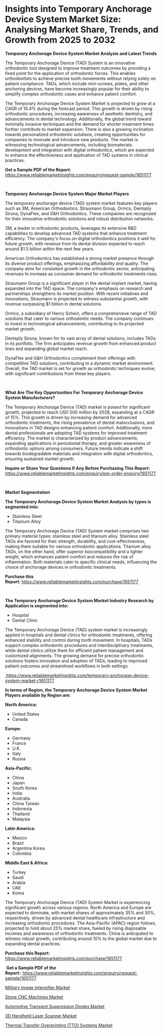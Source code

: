 <p><h1>Insights into Temporary Anchorage Device System Market Size: Analysing Market Share, Trends, and Growth from 2025 to 2032</h1></p><p><strong>Temporary Anchorage Device System Market Analysis and Latest Trends</strong></p>
<p><p>The Temporary Anchorage Device (TAD) System is an innovative orthodontic tool designed to improve treatment outcomes by providing a fixed point for the application of orthodontic forces. This enables orthodontists to achieve precise tooth movements without relying solely on patient compliance. TADs, which include mini-screws, plates, and other anchoring devices, have become increasingly popular for their ability to simplify complex orthodontic cases and enhance patient comfort.</p><p>The Temporary Anchorage Device System Market is projected to grow at a CAGR of 10.4% during the forecast period. This growth is driven by rising orthodontic procedures, increasing awareness of aesthetic dentistry, and advancements in dental technology. Additionally, the global trend toward minimally invasive techniques and the demand for shorter treatment times further contribute to market expansion. There is also a growing inclination towards personalized orthodontic solutions, creating opportunities for companies to innovate and introduce new products. The market is witnessing technological advancements, including biomaterials development and integration with digital orthodontics, which are expected to enhance the effectiveness and application of TAD systems in clinical practices.</p></p>
<p><strong>Get a Sample PDF of the Report:&nbsp;</strong> <a href="https://www.reliablemarketinsights.com/enquiry/request-sample/1651177?utm_campaign=2240&utm_medium=2&utm_source=Github&utm_content=ia&utm_term=23032025&utm_id=temporary-anchorage-device-system">https://www.reliablemarketinsights.com/enquiry/request-sample/1651177</a></p>
<p>&nbsp;</p>
<p><strong>Temporary Anchorage Device System Major Market Players</strong></p>
<p><p>The temporary anchorage device (TAD) system market features key players such as 3M, American Orthodontics, Straumann Group, Ormco, Dentsply Sirona, DynaFlex, and G&H Orthodontics. These companies are recognized for their innovative orthodontic solutions and robust distribution networks.</p><p>3M, a leader in orthodontic products, leverages its extensive R&D capabilities to develop advanced TAD systems that enhance treatment efficiency. The company's focus on digital orthodontics positions it well for future growth, with revenue from its dental division expected to reach around $1.5 billion within the next few years.</p><p>American Orthodontics has established a strong market presence through its diverse product offerings, emphasizing affordability and quality. The company aims for consistent growth in the orthodontic sector, anticipating revenues to increase as consumer demand for orthodontic treatments rises.</p><p>Straumann Group is a significant player in the dental implant market, having expanded into the TAD space. The company's emphasis on research and partnerships strengthens its market position. With recent initiatives and innovations, Straumann is projected to witness substantial growth, with revenue surpassing $1 billion in dental solutions.</p><p>Ormco, a subsidiary of Henry Schein, offers a comprehensive range of TAD solutions that cater to various orthodontic needs. The company continues to invest in technological advancements, contributing to its projected market growth.</p><p>Dentsply Sirona, known for its vast array of dental solutions, includes TADs in its portfolio. The firm anticipates revenue growth from enhanced product lines and expanding global market reach.</p><p>DynaFlex and G&H Orthodontics complement their offerings with competitive TAD solutions, contributing to a dynamic market environment. Overall, the TAD market is set for growth as orthodontic techniques evolve, with significant contributions from these key players.</p></p>
<p>&nbsp;</p>
<p><strong>What Are The Key Opportunities For Temporary Anchorage Device System Manufacturers?</strong></p>
<p><p>The Temporary Anchorage Device (TAD) market is poised for significant growth, projected to reach USD 500 million by 2028, expanding at a CAGR of 15%. This growth is driven by increasing demand for advanced orthodontic treatments, the rising prevalence of dental malocclusions, and innovations in TAD designs enhancing patient comfort. Additionally, more dental professionals are adopting TAD systems for improved treatment efficiency. The market is characterized by product advancements, expanding applications in periodontal therapy, and greater awareness of orthodontic options among consumers. Future trends indicate a shift towards biodegradable materials and integration with digital orthodontics, ensuring sustained market growth.</p></p>
<p><strong>Inquire or Share Your Questions If Any Before Purchasing This Report:</strong> <a href="https://www.reliablemarketinsights.com/enquiry/pre-order-enquiry/1651177?utm_campaign=2240&utm_medium=2&utm_source=Github&utm_content=ia&utm_term=23032025&utm_id=temporary-anchorage-device-system">https://www.reliablemarketinsights.com/enquiry/pre-order-enquiry/1651177</a></p>
<p>&nbsp;</p>
<p><strong>Market Segmentation</strong></p>
<p><strong>The Temporary Anchorage Device System Market Analysis by types is segmented into:</strong></p>
<p><ul><li>Stainless Steel</li><li>Titanium Alloy</li></ul></p>
<p><p>The Temporary Anchorage Device (TAD) System market comprises two primary material types: stainless steel and titanium alloy. Stainless steel TADs are favored for their strength, durability, and cost-effectiveness, making them suitable for various orthodontic applications. Titanium alloy TADs, on the other hand, offer superior biocompatibility and a lighter weight, which enhances patient comfort and reduces the risk of inflammation. Both materials cater to specific clinical needs, influencing the choice of anchorage devices in orthodontic treatments.</p></p>
<p><strong>Purchase this Report:&nbsp;</strong><a href="https://www.reliablemarketinsights.com/purchase/1651177?utm_campaign=2240&utm_medium=2&utm_source=Github&utm_content=ia&utm_term=23032025&utm_id=temporary-anchorage-device-system">https://www.reliablemarketinsights.com/purchase/1651177</a></p>
<p>&nbsp;</p>
<p><strong>The Temporary Anchorage Device System Market Industry Research by Application is segmented into:</strong></p>
<p><ul><li>Hospital</li><li>Dental Clinic</li></ul></p>
<p><p>The Temporary Anchorage Device (TAD) system market is increasingly applied in hospitals and dental clinics for orthodontic treatments, offering enhanced stability and control during tooth movement. In hospitals, TADs support complex orthodontic procedures and interdisciplinary treatments, while dental clinics utilize them for efficient patient management and customized alignments. The growing demand for precise orthodontic solutions fosters innovation and adoption of TADs, leading to improved patient outcomes and streamlined workflows in both settings.</p></p>
<p><a href="https://www.reliablemarketinsights.com/temporary-anchorage-device-system-market-r1651177?utm_campaign=2240&utm_medium=2&utm_source=Github&utm_content=ia&utm_term=23032025&utm_id=temporary-anchorage-device-system">&nbsp;https://www.reliablemarketinsights.com/temporary-anchorage-device-system-market-r1651177</a></p>
<p><strong>In terms of Region, the Temporary Anchorage Device System Market Players available by Region are:</strong></p>
<p>
    <p> <strong> North America: </strong>
        <ul>
            <li>United States</li>
            <li>Canada</li>
        </ul>
        </p> 
    <p> <strong> Europe: </strong>
        <ul>
            <li>Germany</li>
            <li>France</li>
            <li>U.K.</li>
            <li>Italy</li>
            <li>Russia</li>
        </ul>
        </p> 
    <p> <strong> Asia-Pacific: </strong>
        <ul>
            <li>China</li>
            <li>Japan</li>
            <li>South Korea</li>
            <li>India</li>
            <li>Australia</li>
            <li>China Taiwan</li>
            <li>Indonesia</li>
            <li>Thailand</li>
            <li>Malaysia</li>
        </ul>
        </p> 
    <p> <strong> Latin America: </strong>
        <ul>
            <li>Mexico</li>
            <li>Brazil</li>
            <li>Argentina Korea</li>
            <li>Colombia</li>
        </ul>
        </p> 
    <p> <strong> Middle East & Africa: </strong>
        <ul>
            <li>Turkey</li>
            <li>Saudi</li>
            <li>Arabia</li>
            <li>UAE</li>
            <li>Korea</li>
        </ul>
    </p>
    </p>
<p><p>The Temporary Anchorage Device (TAD) System Market is experiencing significant growth across various regions. North America and Europe are expected to dominate, with market shares of approximately 35% and 30%, respectively, driven by advanced dental healthcare infrastructure and increasing orthodontic procedures. The Asia-Pacific (APAC) region follows, projected to hold about 25% market share, fueled by rising disposable incomes and awareness of orthodontic treatments. China is anticipated to witness robust growth, contributing around 10% to the global market due to expanding dental practices.</p></p>
<p><strong>Purchase this Report: </strong><a href="https://www.reliablemarketinsights.com/purchase/1651177?utm_campaign=2240&utm_medium=2&utm_source=Github&utm_content=ia&utm_term=23032025&utm_id=temporary-anchorage-device-system">https://www.reliablemarketinsights.com/purchase/1651177</a></p>
<p>&nbsp;<strong>Get a Sample PDF of the Report:&nbsp;&nbsp;</strong><a href="https://www.reliablemarketinsights.com/enquiry/request-sample/1651177?utm_campaign=2240&utm_medium=2&utm_source=Github&utm_content=ia&utm_term=23032025&utm_id=temporary-anchorage-device-system">https://www.reliablemarketinsights.com/enquiry/request-sample/1651177</a></p>
<p><strong></strong></p>
<p><p><a href="https://www.linkedin.com/pulse/analysis-global-military-image-intensifier-market-present-81icf?utm_campaign=2240&utm_medium=2&utm_source=Github&utm_content=ia&utm_term=23032025&utm_id=temporary-anchorage-device-system">Military Image Intensifier Market</a></p><p><a href="https://www.linkedin.com/pulse/how-new-trends-shaping-stone-cnc-machines-market-101-swl8f?utm_campaign=2240&utm_medium=2&utm_source=Github&utm_content=ia&utm_term=23032025&utm_id=temporary-anchorage-device-system">Stone CNC Machines Market</a></p><p><a href="https://github.com/miehldobin1w/Market-Research-Report-List-1/blob/main/automotive-transient-suppression-diodes-market.md?utm_campaign=2240&utm_medium=2&utm_source=Github&utm_content=ia&utm_term=23032025&utm_id=temporary-anchorage-device-system">Automotive Transient Suppression Diodes Market</a></p><p><a href="https://www.linkedin.com/pulse/future-revenue-market-insights-3d-handheld-laser-scanner-industry-0xhrf?utm_campaign=2240&utm_medium=2&utm_source=Github&utm_content=ia&utm_term=23032025&utm_id=temporary-anchorage-device-system">3D Handheld Laser Scanner Market</a></p><p><a href="https://github.com/delcirodda4f/Market-Research-Report-List-1/blob/main/thermal-transfer-overprinting-tto-systems-market.md?utm_campaign=2240&utm_medium=2&utm_source=Github&utm_content=ia&utm_term=23032025&utm_id=temporary-anchorage-device-system">Thermal Transfer Overprinting (TTO) Systems Market</a></p></p>